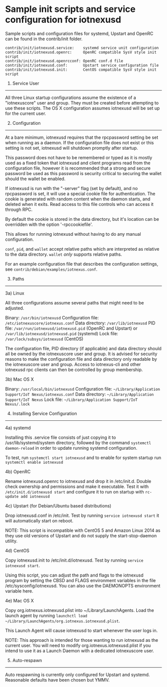 Sample init scripts and service configuration for iotnexusd
==========================================================

Sample scripts and configuration files for systemd, Upstart and OpenRC
can be found in the contrib/init folder.

    contrib/init/iotnexusd.service:    systemd service unit configuration
    contrib/init/iotnexusd.openrc:     OpenRC compatible SysV style init script
    contrib/init/iotnexusd.openrcconf: OpenRC conf.d file
    contrib/init/iotnexusd.conf:       Upstart service configuration file
    contrib/init/iotnexusd.init:       CentOS compatible SysV style init script

1. Service User
---------------------------------

All three Linux startup configurations assume the existence of a "iotnexuscore" user
and group.  They must be created before attempting to use these scripts.
The OS X configuration assumes iotnexusd will be set up for the current user.

2. Configuration
---------------------------------

At a bare minimum, iotnexusd requires that the rpcpassword setting be set
when running as a daemon.  If the configuration file does not exist or this
setting is not set, iotnexusd will shutdown promptly after startup.

This password does not have to be remembered or typed as it is mostly used
as a fixed token that iotnexusd and client programs read from the configuration
file, however it is recommended that a strong and secure password be used
as this password is security critical to securing the wallet should the
wallet be enabled.

If iotnexusd is run with the "-server" flag (set by default), and no rpcpassword is set,
it will use a special cookie file for authentication. The cookie is generated with random
content when the daemon starts, and deleted when it exits. Read access to this file
controls who can access it through RPC.

By default the cookie is stored in the data directory, but it's location can be overridden
with the option '-rpccookiefile'.

This allows for running iotnexusd without having to do any manual configuration.

`conf`, `pid`, and `wallet` accept relative paths which are interpreted as
relative to the data directory. `wallet` *only* supports relative paths.

For an example configuration file that describes the configuration settings,
see `contrib/debian/examples/iotnexus.conf`.

3. Paths
---------------------------------

3a) Linux

All three configurations assume several paths that might need to be adjusted.

Binary:              `/usr/bin/iotnexusd`
Configuration file:  `/etc/iotnexuscore/iotnexus.conf`
Data directory:      `/var/lib/iotnexusd`
PID file:            `/var/run/iotnexusd/iotnexusd.pid` (OpenRC and Upstart) or `/var/lib/iotnexusd/iotnexusd.pid` (systemd)
Lock file:           `/var/lock/subsys/iotnexusd` (CentOS)

The configuration file, PID directory (if applicable) and data directory
should all be owned by the iotnexuscore user and group.  It is advised for security
reasons to make the configuration file and data directory only readable by the
iotnexuscore user and group.  Access to iotnexus-cli and other iotnexusd rpc clients
can then be controlled by group membership.

3b) Mac OS X

Binary:              `/usr/local/bin/iotnexusd`
Configuration file:  `~/Library/Application Support/IoT Nexus/iotnexus.conf`
Data directory:      `~/Library/Application Support/IoT Nexus`
Lock file:           `~/Library/Application Support/IoT Nexus/.lock`

4. Installing Service Configuration
-----------------------------------

4a) systemd

Installing this .service file consists of just copying it to
/usr/lib/systemd/system directory, followed by the command
`systemctl daemon-reload` in order to update running systemd configuration.

To test, run `systemctl start iotnexusd` and to enable for system startup run
`systemctl enable iotnexusd`

4b) OpenRC

Rename iotnexusd.openrc to iotnexusd and drop it in /etc/init.d.  Double
check ownership and permissions and make it executable.  Test it with
`/etc/init.d/iotnexusd start` and configure it to run on startup with
`rc-update add iotnexusd`

4c) Upstart (for Debian/Ubuntu based distributions)

Drop iotnexusd.conf in /etc/init.  Test by running `service iotnexusd start`
it will automatically start on reboot.

NOTE: This script is incompatible with CentOS 5 and Amazon Linux 2014 as they
use old versions of Upstart and do not supply the start-stop-daemon utility.

4d) CentOS

Copy iotnexusd.init to /etc/init.d/iotnexusd. Test by running `service iotnexusd start`.

Using this script, you can adjust the path and flags to the iotnexusd program by
setting the CBSD and FLAGS environment variables in the file
/etc/sysconfig/iotnexusd. You can also use the DAEMONOPTS environment variable here.

4e) Mac OS X

Copy org.iotnexus.iotnexusd.plist into ~/Library/LaunchAgents. Load the launch agent by
running `launchctl load ~/Library/LaunchAgents/org.iotnexus.iotnexusd.plist`.

This Launch Agent will cause iotnexusd to start whenever the user logs in.

NOTE: This approach is intended for those wanting to run iotnexusd as the current user.
You will need to modify org.iotnexus.iotnexusd.plist if you intend to use it as a
Launch Daemon with a dedicated iotnexuscore user.

5. Auto-respawn
-----------------------------------

Auto respawning is currently only configured for Upstart and systemd.
Reasonable defaults have been chosen but YMMV.
